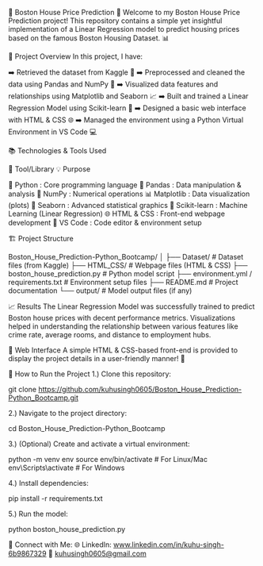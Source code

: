 🏡 Boston House Price Prediction 🧮
Welcome to my Boston House Price Prediction project! This repository contains a simple yet insightful implementation of a Linear Regression model to predict housing prices based on the famous Boston Housing Dataset. 📊

🚀 Project Overview
In this project, I have:

➡️ Retrieved the dataset from Kaggle 📂
➡️ Preprocessed and cleaned the data using Pandas and NumPy 🧹
➡️ Visualized data features and relationships using Matplotlib and Seaborn 📈
➡️ Built and trained a Linear Regression Model using Scikit-learn 🤖
➡️ Designed a basic web interface with HTML & CSS 🌐
➡️ Managed the environment using a Python Virtual Environment in VS Code 💻

📚 Technologies & Tools Used

🔧 Tool/Library	   💡 Purpose

🐍 Python : Core programming language
🐼	Pandas : Data manipulation & analysis
🔢 NumPy : 	Numerical operations
📊 Matplotlib : 	Data visualization (plots)
🎨 Seaborn :	Advanced statistical graphics
🤖 Scikit-learn : 	Machine Learning (Linear Regression)
🌐 HTML & CSS : 	Front-end webpage development
📝 VS Code : 	Code editor & environment setup

🏗️ Project Structure

Boston_House_Prediction-Python_Bootcamp/
│
├── Dataset/                 # Dataset files (from Kaggle)
├── HTML_CSS/                # Webpage files (HTML & CSS)
├── boston_house_prediction.py  # Python model script
├── environment.yml / requirements.txt  # Environment setup files
├── README.md               # Project documentation
└── output/                 # Model output files (if any)

📈 Results
The Linear Regression Model was successfully trained to predict Boston house prices with decent performance metrics. Visualizations helped in understanding the relationship between various features like crime rate, average rooms, and distance to employment hubs.

🎨 Web Interface
A simple HTML & CSS-based front-end is provided to display the project details in a user-friendly manner! 🌟

📝 How to Run the Project
1.) Clone this repository:

git clone https://github.com/kuhusingh0605/Boston_House_Prediction-Python_Bootcamp.git

2.) Navigate to the project directory:

cd Boston_House_Prediction-Python_Bootcamp

3.) (Optional) Create and activate a virtual environment:

python -m venv env
source env/bin/activate   # For Linux/Mac
env\Scripts\activate      # For Windows

4.) Install dependencies:

pip install -r requirements.txt

5.) Run the model:

python boston_house_prediction.py

🔗 Connect with Me: 
🌐 LinkedIn: www.linkedin.com/in/kuhu-singh-6b9867329
📧 kuhusingh0605@gmail.com

